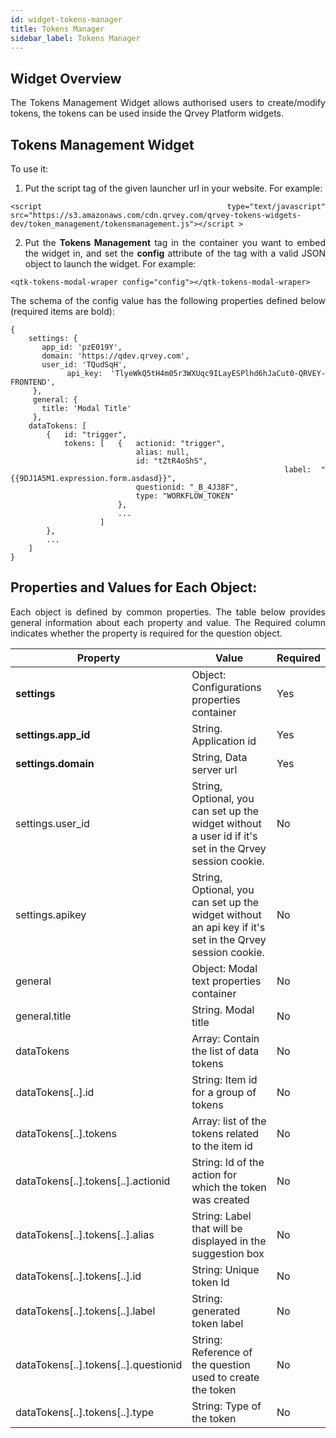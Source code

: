 ```yaml
---
id: widget-tokens-manager
title: Tokens Manager
sidebar_label: Tokens Manager
---
```


<div style="text-align: justify">

## Widget Overview

The Tokens Management Widget allows authorised users to create/modify tokens, the tokens can be used inside the Qrvey Platform widgets.

## Tokens Management Widget

To use it:

1. Put the script tag of the given launcher url in your website. For example:

```
<script type="text/javascript" src="https://s3.amazonaws.com/cdn.qrvey.com/qrvey-tokens-widgets-dev/token_management/tokensmanagement.js"></script >
```

2. Put the  **Tokens Management** tag in the container you want to embed the widget in, and set the  **config** attribute of the tag with a valid JSON object to launch the widget. For example:

```
<qtk-tokens-modal-wraper config="config"></qtk-tokens-modal-wraper>
```

The schema of the config value has the following properties defined below (required items are bold):

```
{ 
    settings: {
       app_id: 'pzE019Y',
       domain: 'https://qdev.qrvey.com',
       user_id: 'TQudSqH',
       api_key: 'TlyeWkQ5tH4m05r3WXUqc9ILayESPlhd6hJaCut0-QRVEY-FRONTEND',
     },
     general: {
       title: 'Modal Title'
     },
    dataTokens: [
        {   id: "trigger",
            tokens: [   {   actionid: "trigger",
                            alias: null, 
                            id: "tZtR4oShS",
                            label: "{{9DJ1A5M1.expression.form.asdasd}}",
                            questionid: "_B_4J38F",
                            type: "WORKFLOW_TOKEN"
                        },
                        ...
                    ]
        },
        ...
    ]
}
```

## Properties and Values for Each Object:

Each object is defined by common properties. The table below provides general information about each property and value. The Required column indicates whether the property is required for the question object.

| **Property** | **Value** | **Required** |
| --- | --- | --- |
| **settings** | Object: Configurations properties container | Yes |
| **settings.app\_id** | String. Application id | Yes |
| **settings.domain** | String, Data server url | Yes |
| settings.user\_id | String, Optional, you can set up the widget without a user id if it&#39;s set in the Qrvey session cookie.| No |
| settings.apikey | String, Optional, you can set up the widget without an api key if it&#39;s set in the Qrvey session cookie. | No |
| general | Object: Modal text properties container | No |
| general.title | String. Modal title | No |
| dataTokens | Array: Contain the list of data tokens | No |
| dataTokens[..].id | String: Item id for a group of tokens | No |
| dataTokens[..].tokens | Array: list of the tokens related to the item id | No |
| dataTokens[..].tokens[..].actionid | String: Id of the action for which the token was created | No |
| dataTokens[..].tokens[..].alias | String: Label that will be displayed in the suggestion box | No |
| dataTokens[..].tokens[..].id | String: Unique token Id | No |
| dataTokens[..].tokens[..].label | String: generated token label | No |
| dataTokens[..].tokens[..].questionid | String: Reference of the question used to create the token | No |
| dataTokens[..].tokens[..].type | String: Type of the token | No |